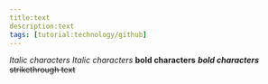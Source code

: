 ```yaml
---
title:text
description:text
tags: [tutorial:technology/github]
---
```


*Italic characters* 
_Italic characters_
**bold characters**
***bold characters***
~~strikethrough text~~
